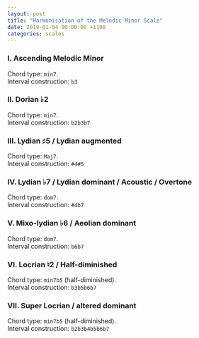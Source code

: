 ```yaml
---
layout: post
title: "Harmonisation of the Melodic Minor Scale"
date: 2019-01-04 00:00:00 +1100
categories: scales
---
```


### I. Ascending Melodic Minor

Chord type: `min7`.  
Interval construction: `b3`

### II. Dorian &#9837;2

Chord type: `min7`.  
Interval construction: `b2b3b7`

### III. Lydian &#9839;5 / Lydian augmented

Chord type: `Maj7`.  
Interval construction: `#4#5`

### IV. Lydian &#9837;7 / Lydian dominant / Acoustic / Overtone

Chord type: `dom7`.  
Interval construction: `#4b7`

### V. Mixo-lydian &#9837;6 / Aeolian dominant

Chord type: `dom7`.  
Interval construction: `b6b7`

### VI. Locrian &#9838;2 / Half-diminished

Chord type: `min7b5` (half-diminished).  
Interval construction: `b3b5b6b7`

### VII. Super Locrian / altered dominant

Chord type: `min7b5` (half-diminished).  
Interval construction: `b2b3b4b5b6b7`
